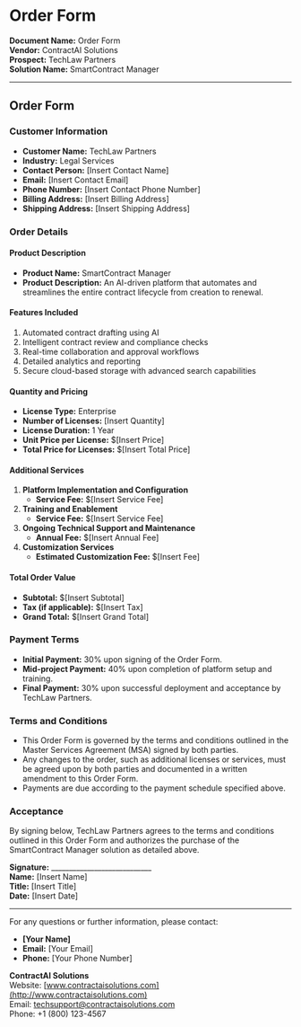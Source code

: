 # Order Form

**Document Name:** Order Form  
**Vendor:** ContractAI Solutions  
**Prospect:** TechLaw Partners  
**Solution Name:** SmartContract Manager  

---

## Order Form

### Customer Information
- **Customer Name:** TechLaw Partners
- **Industry:** Legal Services
- **Contact Person:** [Insert Contact Name]
- **Email:** [Insert Contact Email]
- **Phone Number:** [Insert Contact Phone Number]
- **Billing Address:** [Insert Billing Address]
- **Shipping Address:** [Insert Shipping Address]

### Order Details

#### Product Description
- **Product Name:** SmartContract Manager
- **Product Description:** An AI-driven platform that automates and streamlines the entire contract lifecycle from creation to renewal.

#### Features Included
1. Automated contract drafting using AI
2. Intelligent contract review and compliance checks
3. Real-time collaboration and approval workflows
4. Detailed analytics and reporting
5. Secure cloud-based storage with advanced search capabilities

#### Quantity and Pricing
- **License Type:** Enterprise
- **Number of Licenses:** [Insert Quantity]
- **License Duration:** 1 Year
- **Unit Price per License:** $[Insert Price]
- **Total Price for Licenses:** $[Insert Total Price]

#### Additional Services
1. **Platform Implementation and Configuration**
   - **Service Fee:** $[Insert Service Fee]
2. **Training and Enablement**
   - **Service Fee:** $[Insert Service Fee]
3. **Ongoing Technical Support and Maintenance**
   - **Annual Fee:** $[Insert Annual Fee]
4. **Customization Services**
   - **Estimated Customization Fee:** $[Insert Fee]

#### Total Order Value
- **Subtotal:** $[Insert Subtotal]
- **Tax (if applicable):** $[Insert Tax]
- **Grand Total:** $[Insert Grand Total]

### Payment Terms
- **Initial Payment:** 30% upon signing of the Order Form.
- **Mid-project Payment:** 40% upon completion of platform setup and training.
- **Final Payment:** 30% upon successful deployment and acceptance by TechLaw Partners.

### Terms and Conditions
- This Order Form is governed by the terms and conditions outlined in the Master Services Agreement (MSA) signed by both parties.
- Any changes to the order, such as additional licenses or services, must be agreed upon by both parties and documented in a written amendment to this Order Form.
- Payments are due according to the payment schedule specified above.

### Acceptance
By signing below, TechLaw Partners agrees to the terms and conditions outlined in this Order Form and authorizes the purchase of the SmartContract Manager solution as detailed above.

**Signature:** ____________________________  
**Name:** [Insert Name]  
**Title:** [Insert Title]  
**Date:** [Insert Date]  

---

For any questions or further information, please contact:

- **[Your Name]**  
- **Email:** [Your Email]  
- **Phone:** [Your Phone Number]  

**ContractAI Solutions**  
Website: [www.contractaisolutions.com](http://www.contractaisolutions.com)  
Email: techsupport@contractaisolutions.com  
Phone: +1 (800) 123-4567